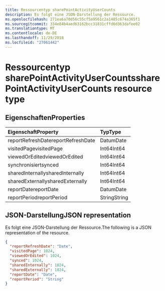 ```yaml
---
title: Ressourcentyp sharePointActivityUserCounts
description: Es folgt eine JSON-Darstellung der Ressource.
ms.openlocfilehash: 271ea6a70d56c55cf5a9561c2a1485c674a365f1
ms.sourcegitcommit: 334e84b4aed63162bcc31831cffd6d363dafee02
ms.translationtype: MT
ms.contentlocale: de-DE
ms.lasthandoff: 11/29/2018
ms.locfileid: "27061442"
---
```

# <a name="sharepointactivityusercounts-resource-type"></a><span data-ttu-id="528d7-103">Ressourcentyp sharePointActivityUserCounts</span><span class="sxs-lookup"><span data-stu-id="528d7-103">sharePointActivityUserCounts resource type</span></span>

## <a name="properties"></a><span data-ttu-id="528d7-104">Eigenschaften</span><span class="sxs-lookup"><span data-stu-id="528d7-104">Properties</span></span>

| <span data-ttu-id="528d7-105">Eigenschaft</span><span class="sxs-lookup"><span data-stu-id="528d7-105">Property</span></span>          | <span data-ttu-id="528d7-106">Typ</span><span class="sxs-lookup"><span data-stu-id="528d7-106">Type</span></span>   |
| :---------------- | :----- |
| <span data-ttu-id="528d7-107">reportRefreshDate</span><span class="sxs-lookup"><span data-stu-id="528d7-107">reportRefreshDate</span></span> | <span data-ttu-id="528d7-108">Datum</span><span class="sxs-lookup"><span data-stu-id="528d7-108">Date</span></span>   |
| <span data-ttu-id="528d7-109">visitedPage</span><span class="sxs-lookup"><span data-stu-id="528d7-109">visitedPage</span></span>       | <span data-ttu-id="528d7-110">Int64</span><span class="sxs-lookup"><span data-stu-id="528d7-110">Int64</span></span>  |
| <span data-ttu-id="528d7-111">viewedOrEdited</span><span class="sxs-lookup"><span data-stu-id="528d7-111">viewedOrEdited</span></span>    | <span data-ttu-id="528d7-112">Int64</span><span class="sxs-lookup"><span data-stu-id="528d7-112">Int64</span></span>  |
| <span data-ttu-id="528d7-113">synchronisiert</span><span class="sxs-lookup"><span data-stu-id="528d7-113">synced</span></span>            | <span data-ttu-id="528d7-114">Int64</span><span class="sxs-lookup"><span data-stu-id="528d7-114">Int64</span></span>  |
| <span data-ttu-id="528d7-115">sharedInternally</span><span class="sxs-lookup"><span data-stu-id="528d7-115">sharedInternally</span></span>  | <span data-ttu-id="528d7-116">Int64</span><span class="sxs-lookup"><span data-stu-id="528d7-116">Int64</span></span>  |
| <span data-ttu-id="528d7-117">sharedExternally</span><span class="sxs-lookup"><span data-stu-id="528d7-117">sharedExternally</span></span>  | <span data-ttu-id="528d7-118">Int64</span><span class="sxs-lookup"><span data-stu-id="528d7-118">Int64</span></span>  |
| <span data-ttu-id="528d7-119">reportDate</span><span class="sxs-lookup"><span data-stu-id="528d7-119">reportDate</span></span>        | <span data-ttu-id="528d7-120">Datum</span><span class="sxs-lookup"><span data-stu-id="528d7-120">Date</span></span>   |
| <span data-ttu-id="528d7-121">reportPeriod</span><span class="sxs-lookup"><span data-stu-id="528d7-121">reportPeriod</span></span>      | <span data-ttu-id="528d7-122">String</span><span class="sxs-lookup"><span data-stu-id="528d7-122">String</span></span> |

## <a name="json-representation"></a><span data-ttu-id="528d7-123">JSON-Darstellung</span><span class="sxs-lookup"><span data-stu-id="528d7-123">JSON representation</span></span>

<span data-ttu-id="528d7-124">Es folgt eine JSON-Darstellung der Ressource.</span><span class="sxs-lookup"><span data-stu-id="528d7-124">The following is a JSON representation of the resource.</span></span>

<!-- {
  "blockType": "resource",
  "@odata.type": "microsoft.graph.sharePointActivityUserCounts"
} -->

```json
{
  "reportRefreshDate": "Date", 
  "visitedPage": 1024, 
  "viewedOrEdited": 1024, 
  "synced": 1024, 
  "sharedInternally": 1024, 
  "sharedExternally": 1024, 
  "reportDate": "Date", 
  "reportPeriod": "String"
}
```
